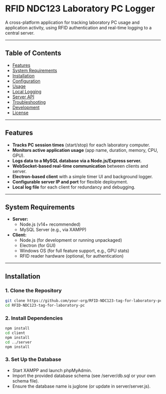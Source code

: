 # RFID NDC123 Laboratory PC Logger

A cross-platform application for tracking laboratory PC usage and application activity, using RFID authentication and real-time logging to a central server.

---

## Table of Contents

- [Features](#features)
- [System Requirements](#system-requirements)
- [Installation](#installation)
- [Configuration](#configuration)
- [Usage](#usage)
- [Local Logging](#local-logging)
- [Server API](#server-api)
- [Troubleshooting](#troubleshooting)
- [Development](#development)
- [License](#license)

---

## Features

- **Tracks PC session times** (start/stop) for each laboratory computer.
- **Monitors active application usage** (app name, duration, memory, CPU, GPU).
- **Logs data to a MySQL database via a Node.js/Express server.**
- **WebSocket-based real-time communication** between clients and server.
- **Electron-based client** with a simple timer UI and background logger.
- **Configurable server IP and port** for flexible deployment.
- **Local log file** for each client for redundancy and debugging.

---

## System Requirements

- **Server:**
  - Node.js (v14+ recommended)
  - MySQL Server (e.g., via XAMPP)
- **Client:**
  - Node.js (for development or running unpackaged)
  - Electron (for GUI)
  - Windows OS (for full feature support, e.g., GPU stats)
  - RFID reader hardware (optional, for authentication)

---

## Installation

### 1. Clone the Repository

```sh
git clone https://github.com/your-org/RFID-NDC123-tag-for-laboratory-pc.git
cd RFID-NDC123-tag-for-laboratory-pc
```

### 2. Install Dependencies

```sh
npm install
cd client
npm install
cd ../server
npm install
```

### 3. Set Up the Database

- Start XAMPP and launch phpMyAdmin.
- Import the provided database schema (see /server/db.sql or your own schema file).
- Ensure the database name is juglone (or update in server/server.js).
